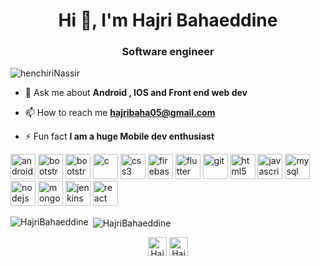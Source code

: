 <h1 align="center">Hi 👋, I'm Hajri Bahaeddine</h1>
<h3 align="center">Software engineer</h3>

<p align="left"> <img src="https://komarev.com/ghpvc/?username=kalifiabillal" alt="henchiriNassir" /> </p>


- 💬 Ask me about **Android , IOS and Front end web dev**

- 📫 How to reach me **hajribaha05@gmail.com**

- ⚡ Fun fact **I am a huge Mobile dev enthusiast**

<p align="left"><img src="https://devicons.github.io/devicon/devicon.git/icons/android/android-original-wordmark.svg" alt="android" width="40" height="40"/> 
 <img src="https://devicons.github.io/devicon/devicon.git/icons/swift/swift-plain.svg" alt="bootstrap" width="40" height="40"/>
  <img src="https://devicons.github.io/devicon/devicon.git/icons/bootstrap/bootstrap-plain.svg" alt="bootstrap" width="40" height="40"/> <img src="https://devicons.github.io/devicon/devicon.git/icons/c/c-original.svg" alt="c" width="40" height="40"/>   <img src="https://devicons.github.io/devicon/devicon.git/icons/css3/css3-original-wordmark.svg" alt="css3" width="40" height="40"/>   <img src="https://www.vectorlogo.zone/logos/firebase/firebase-icon.svg" alt="firebase" width="40" height="40"/> <img src="https://www.vectorlogo.zone/logos/flutterio/flutterio-icon.svg" alt="flutter" width="40" height="40"/> <img src="https://www.vectorlogo.zone/logos/git-scm/git-scm-icon.svg" alt="git" width="40" height="40"/> <img src="https://devicons.github.io/devicon/devicon.git/icons/html5/html5-original-wordmark.svg" alt="html5" width="40" height="40"/> <img src="https://devicons.github.io/devicon/devicon.git/icons/javascript/javascript-original.svg" alt="javascript" width="40" height="40"/>   <img src="https://devicons.github.io/devicon/devicon.git/icons/mysql/mysql-original-wordmark.svg" alt="mysql" width="40" height="40"/> <img src="https://devicons.github.io/devicon/devicon.git/icons/nodejs/nodejs-original-wordmark.svg" alt="nodejs" width="40" height="40"/>  
<img src="https://devicons.github.io/devicon/devicon.git/icons/mongodb/mongodb-original-wordmark.svg" alt="mongodb" width="40" height="40"/>
<img src="https://www.vectorlogo.zone/logos/jenkins/jenkins-icon.svg" alt="jenkins" width="40" height="40"/>

<img src="https://encrypted-tbn0.gstatic.com/images?q=tbn%3AANd9GcRBfqNX4xa5KK0KGn49tTvXaLaW-YNyPlT39Q&usqp=CAU" alt="react" width="40" height="40"/>
</svg> </p>

<p><img align="left" src="https://github-readme-stats.vercel.app/api/top-langs/?username=hajribaha&layout=compact&hide=html" alt="HajriBahaeddine" /></p>

<p>&nbsp;<img align="center" src="https://github-readme-stats.vercel.app/api?username=hajribaha&show_icons=true" alt="HajriBahaeddine" /></p>

<p align="center">
<a href="https://www.linkedin.com/in/bahaeddine-hajri-2084bb1b1/" target="blank"><img align="center" src="https://cdn.jsdelivr.net/npm/simple-icons@3.0.1/icons/linkedin.svg" alt="Hajri Bahaeddine" height="30" width="30" /></a>
<a href="https://www.facebook.com/hajribaha/" target="blank"><img align="center" src="https://cdn.jsdelivr.net/npm/simple-icons@3.0.1/icons/facebook.svg" alt="Hajri Baha" height="30" width="30" /></a>

</p>
